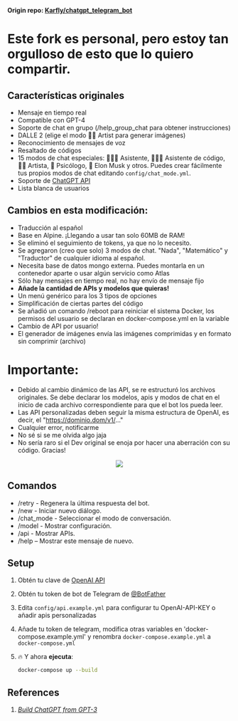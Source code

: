 **Origin repo: <a href="https://github.com/karfly/chatgpt_telegram_bot" alt="Karfly">Karfly/chatgpt_telegram_bot</a>**

# Este fork es personal, pero estoy tan orgulloso de esto que lo quiero compartir.

## Características originales
- Mensaje en tiempo real
- Compatible con GPT-4
- Soporte de chat en grupo (/help_group_chat para obtener instrucciones)
- DALLE 2 (elige el modo 👩‍🎨 Artist para generar imágenes)
- Reconocimiento de mensajes de voz
- Resaltado de códigos
- 15 modos de chat especiales: 👩🏼‍🎓 Asistente, 👩🏼‍💻 Asistente de código, 👩‍🎨 Artista, 🧠 Psicólogo, 🚀 Elon Musk y otros. Puedes crear fácilmente tus propios modos de chat editando `config/chat_mode.yml`.
- Soporte de [ChatGPT API](https://platform.openai.com/docs/guides/chat/introduction)
- Lista blanca de usuarios

## Cambios en esta modificación:
- Traducción al español
- Base en Alpine. ¡Llegando a usar tan solo 60MB de RAM!
- Se eliminó el seguimiento de tokens, ya que no lo necesito.
- Se agregaron (creo que solo) 3 modos de chat. "Nada", "Matemático" y "Traductor" de cualquier idioma al español.
- Necesita base de datos mongo externa. Puedes montarla en un contenedor aparte o usar algún servicio como Atlas
- Sólo hay mensajes en tiempo real, no hay envío de mensaje fijo
- **Añade la cantidad de APIs y modelos que quieras!**
- Un menú genérico para los 3 tipos de opciones
- Simplificación de ciertas partes del código
- Se añadió un comando /reboot para reiniciar el sistema Docker, los permisos del usuario se declaran en docker-compose.yml en la variable 
- Cambio de API por usuario!
- El generador de imágenes envía las imágenes comprimidas y en formato sin comprimir (archivo) 

# Importante:
- Debido al cambio dinámico de las API, se re estructuró los archivos originales. Se debe declarar los modelos, apis y modos de chat en el inicio de cada archivo correspondiente para que el bot los pueda leer.
- Las API personalizadas deben seguir la misma estructura de OpenAI, es decir, el "https://dominio.dom/v1/..."
- Cualquier error, notificarme
- No sé si se me olvida algo jaja
- No sería raro si el Dev original se enoja por hacer una aberración con su código. Gracias!


<p align="center">
  <img src="https://media.giphy.com/media/v1.Y2lkPTc5MGI3NjExYmM2ZWVjY2M4NWQ3ZThkYmQ3MDhmMTEzZGUwOGFmOThlMDIzZGM4YiZjdD1n/unx907h7GSiLAugzVX/giphy.gif" />
</p>

## Comandos
- /retry - Regenera la última respuesta del bot.
- /new - Iniciar nuevo diálogo.
- /chat_mode - Seleccionar el modo de conversación.
- /model - Mostrar configuración.
- /api - Mostrar APIs.
- /help – Mostrar este mensaje de nuevo.

## Setup
1. Obtén tu clave de [OpenAI API](https://openai.com/api/)

2. Obtén tu token de bot de Telegram de [@BotFather](https://t.me/BotFather)

3. Edita `config/api.example.yml` para configurar tu OpenAI-API-KEY o añadir apis personalizadas

4. Añade tu token de telegram, modifica otras variables en 'docker-compose.example.yml' y renombra `docker-compose.example.yml` a `docker-compose.yml`

5. 🔥 Y ahora **ejecuta**:
    ```bash
    docker-compose up --build
    ```

## References
1. [*Build ChatGPT from GPT-3*](https://learnprompting.org/docs/applied_prompting/build_chatgpt)
